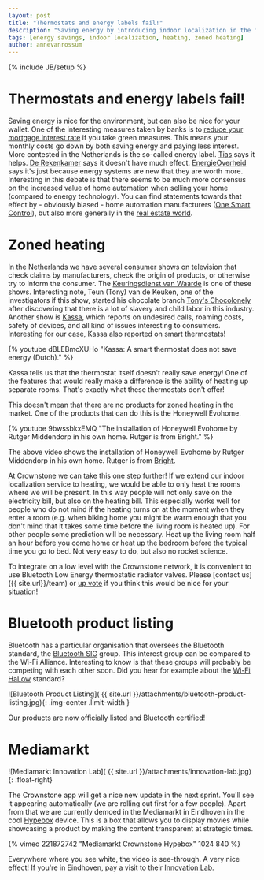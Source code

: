 ```yaml
---
layout: post
title: "Thermostats and energy labels fail!"
description: "Saving energy by introducing indoor localization in the form of zoned heating"
tags: [energy savings, indoor localization, heating, zoned heating]
author: annevanrossum 
---
```

{% include JB/setup %}

# Thermostats and energy labels fail!

Saving energy is nice for the environment, but can also be nice for your wallet. One of the interesting measures taken by banks is to [reduce your mortgage interest rate](http://www.duurzaamwonen.nl/rentekorting-en-hogere-hypotheek-bij-een-duurzaam-huis/) if you take green measures. This means your monthly costs go down by both saving energy and paying less interest. More contested in the Netherlands is the so-called energy label. [Tias](https://www.tias.edu/kennisgebieden/detail/vastgoed/detail/lagere-verkoopprijs-door-ongunstig-energielabel-woning) says it helps. [De Rekenkamer](https://www.businessinsider.nl/energielabel-is-onbetrouwbaar-en-heeft-nul-effect-concludeert-de-rekenkamer-640291/) says it doesn't have much effect. [EnergieOverheid](http://www.energieoverheid.nl/2016/01/14/energielabel-heeft-geen-waarde-want-de-inhoud-klopt-niet/) says it's just because energy systems are new that they are worth more. Interesting in this debate is that there seems to be much more consensus on the increased value of home automation when selling your home (compared to energy technology). You can find statements towards that effect by - obviously biased - home automation manufacturers ([One Smart Control](http://onesmartcontrol.com/domotica-blog/domotica-voordelen/huizen-met-domotica-voordeel-huizenmarkt/)), but also more generally in the [real estate world](https://www.redfin.com/blog/2017/02/how-home-automation-can-increase-your-property-value.html). 

# Zoned heating

In the Netherlands we have several consumer shows on television that check claims by manufacturers, check the origin of products, or otherwise try to inform the consumer. The [Keuringsdienst van Waarde](http://keuringsdienstvanwaarde.kro.nl/) is one of these shows. Interesting note, Teun (Tony) van de Keuken, one of the investigators if this show, started his chocolate branch [Tony's Chocolonely](http://www.tonyschocolonely.com/us/about-us/how-it-al-began/) after discovering that there is a lot of slavery and child labor in this industry. Another show is [Kassa](https://kassa.vara.nl/), which reports on undesired calls, roaming costs, safety of devices, and all kind of issues interesting to consumers. Interesting for our case, Kassa also reported on smart thermostats!

{% youtube dBLEBmcXUHo "Kassa: A smart thermostat does not save energy (Dutch)." %}

Kassa tells us that the thermostat itself doesn't really save energy! One of the features that would really make a difference is the ability of heating up separate rooms. That's exactly what these thermostats don't offer! 

This doesn't mean that there are no products for zoned heating in the market. One of the products that can do this is the Honeywell Evohome.

{% youtube 9bwssbkxEMQ "The installation of Honeywell Evohome by Rutger Middendorp in his own home. Rutger is from Bright." %}

The above video shows the installation of Honeywell Evohome by Rutger Middendorp in his own home. Rutger is from [Bright](https://www.bright.nl/).

At Crownstone we can take this one step further! If we extend our indoor localization service to heating, we would be able to only heat the rooms where we will be present. In this way people will not only save on the electricity bill, but also on the heating bill. This especially works well for people who do not mind if the heating turns on at the moment when they enter a room (e.g. when biking home you might be warm enough that you don't mind that it takes some time before the living room is heated up). For other people some prediction will be necessary. Heat up the living room half an hour before you come home or heat up the bedroom before the typical time you go to bed. Not very easy to do, but also no rocket science.

To integrate on a low level with the Crownstone network, it is convenient to use Bluetooth Low Energy thermostatic radiator valves. Please [contact us]({{ site.url}}/team) or [up vote](https://trello.com/b/6rUcIt62/crownstone-transparent-product-roadmap) if you think this would be nice for your situation!
		
# Bluetooth product listing
		
Bluetooth has a particular organisation that oversees the Bluetooth standard, the [Bluetooth SIG](https://www.bluetooth.com/) group. This interest group can be compared to the Wi-Fi Alliance. Interesting to know is that these groups will probably be competing with each other soon. Did you hear for example about the [Wi-Fi HaLow](https://productcoalition.com/wi-fi-halow-a-new-challenger-to-become-the-wireless-network-standard-of-the-iot-market-ce672dda4a70) standard?

![Bluetooth Product Listing]( {{ site.url }}/attachments/bluetooth-product-listing.jpg){: .img-center .limit-width }

Our products are now officially listed and Bluetooth certified!

# Mediamarkt

![Mediamarkt Innovation Lab]( {{ site.url }}/attachments/innovation-lab.jpg){: .float-right}

The Crownstone app will get a nice new update in the next sprint. You'll see it appearing automatically (we are rolling out first for a few people). Apart from that we are currently demoed in the Mediamarkt in Eindhoven in the cool [Hypebox](http://hypebox.io/) device. This is a box that allows you to display movies while showcasing a product by making the content transparent at strategic times.

{% vimeo 221872742 "Mediamarkt Crownstone Hypebox" 1024 840 %} 

Everywhere where you see white, the video is see-through. A very nice effect! If you're in Eindhoven, pay a visit to their [Innovation Lab](http://www.mediamarkt.nl/nl/shop/mediamarkt-innovatie-lab.html).
